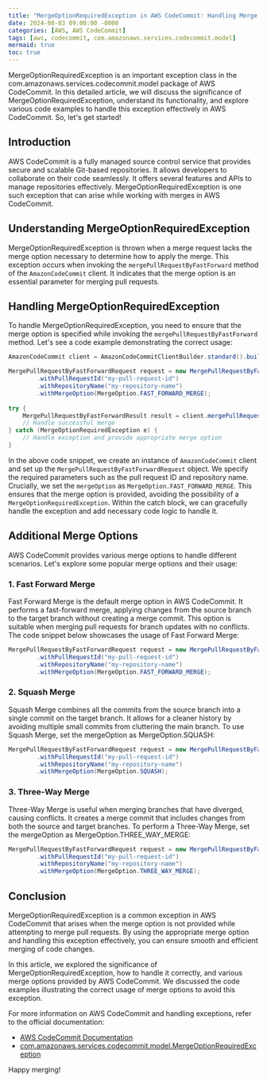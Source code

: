 ```yaml
---
title: "MergeOptionRequiredException in AWS CodeCommit: Handling Merge Options with Efficiency"
date: 2024-08-03 09:00:00 -0000
categories: [AWS, AWS CodeCommit]
tags: [aws, codecommit, com.amazonaws.services.codecommit.model]
mermaid: true
toc: true
---
```



MergeOptionRequiredException is an important exception class in the com.amazonaws.services.codecommit.model package of AWS CodeCommit. In this detailed article, we will discuss the significance of MergeOptionRequiredException, understand its functionality, and explore various code examples to handle this exception effectively in AWS CodeCommit. So, let's get started!

## Introduction

AWS CodeCommit is a fully managed source control service that provides secure and scalable Git-based repositories. It allows developers to collaborate on their code seamlessly. It offers several features and APIs to manage repositories effectively. MergeOptionRequiredException is one such exception that can arise while working with merges in AWS CodeCommit.

## Understanding MergeOptionRequiredException

MergeOptionRequiredException is thrown when a merge request lacks the merge option necessary to determine how to apply the merge. This exception occurs when invoking the `mergePullRequestByFastForward` method of the `AmazonCodeCommit` client. It indicates that the merge option is an essential parameter for merging pull requests.

## Handling MergeOptionRequiredException

To handle MergeOptionRequiredException, you need to ensure that the merge option is specified while invoking the `mergePullRequestByFastForward` method. Let's see a code example demonstrating the correct usage:

```java
AmazonCodeCommit client = AmazonCodeCommitClientBuilder.standard().build();

MergePullRequestByFastForwardRequest request = new MergePullRequestByFastForwardRequest()
        .withPullRequestId("my-pull-request-id")
        .withRepositoryName("my-repository-name")
        .withMergeOption(MergeOption.FAST_FORWARD_MERGE);
        
try {
    MergePullRequestByFastForwardResult result = client.mergePullRequestByFastForward(request);
    // Handle successful merge
} catch (MergeOptionRequiredException e) {
    // Handle exception and provide appropriate merge option
}
```

In the above code snippet, we create an instance of `AmazonCodeCommit` client and set up the `MergePullRequestByFastForwardRequest` object. We specify the required parameters such as the pull request ID and repository name. Crucially, we set the `mergeOption` as `MergeOption.FAST_FORWARD_MERGE`. This ensures that the merge option is provided, avoiding the possibility of a `MergeOptionRequiredException`. Within the catch block, we can gracefully handle the exception and add necessary code logic to handle it.

## Additional Merge Options

AWS CodeCommit provides various merge options to handle different scenarios. Let's explore some popular merge options and their usage:

### 1. Fast Forward Merge

Fast Forward Merge is the default merge option in AWS CodeCommit. It performs a fast-forward merge, applying changes from the source branch to the target branch without creating a merge commit. This option is suitable when merging pull requests for branch updates with no conflicts. The code snippet below showcases the usage of Fast Forward Merge:

```java
MergePullRequestByFastForwardRequest request = new MergePullRequestByFastForwardRequest()
        .withPullRequestId("my-pull-request-id")
        .withRepositoryName("my-repository-name")
        .withMergeOption(MergeOption.FAST_FORWARD_MERGE);
```

### 2. Squash Merge

Squash Merge combines all the commits from the source branch into a single commit on the target branch. It allows for a cleaner history by avoiding multiple small commits from cluttering the main branch. To use Squash Merge, set the mergeOption as MergeOption.SQUASH:

```java
MergePullRequestByFastForwardRequest request = new MergePullRequestByFastForwardRequest()
        .withPullRequestId("my-pull-request-id")
        .withRepositoryName("my-repository-name")
        .withMergeOption(MergeOption.SQUASH);
```

### 3. Three-Way Merge

Three-Way Merge is useful when merging branches that have diverged, causing conflicts. It creates a merge commit that includes changes from both the source and target branches. To perform a Three-Way Merge, set the mergeOption as MergeOption.THREE_WAY_MERGE:

```java
MergePullRequestByFastForwardRequest request = new MergePullRequestByFastForwardRequest()
        .withPullRequestId("my-pull-request-id")
        .withRepositoryName("my-repository-name")
        .withMergeOption(MergeOption.THREE_WAY_MERGE);
```

## Conclusion

MergeOptionRequiredException is a common exception in AWS CodeCommit that arises when the merge option is not provided while attempting to merge pull requests. By using the appropriate merge option and handling this exception effectively, you can ensure smooth and efficient merging of code changes.

In this article, we explored the significance of MergeOptionRequiredException, how to handle it correctly, and various merge options provided by AWS CodeCommit. We discussed the code examples illustrating the correct usage of merge options to avoid this exception. 

For more information on AWS CodeCommit and handling exceptions, refer to the official documentation: 

- [AWS CodeCommit Documentation](https://docs.aws.amazon.com/codecommit/)
- [com.amazonaws.services.codecommit.model.MergeOptionRequiredException](https://docs.aws.amazon.com/AWSJavaSDK/latest/javadoc/com/amazonaws/services/codecommit/model/MergeOptionRequiredException.html)

Happy merging!